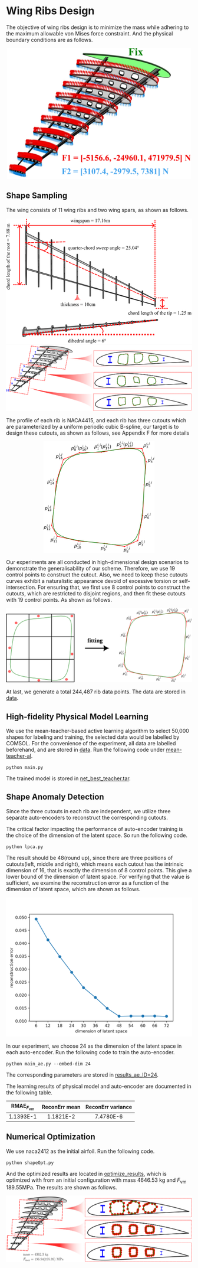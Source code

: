 # Wing Ribs Design

The objective of wing ribs design is to minimize the mass while adhering to the maximum allowable
von Mises force constraint. And the physical boundary conditions are as follows.
<div align="center">
<img src="figs/wingrib_phy_set.svg" width="500">
</div>

## Shape Sampling

The wing consists of 11 wing ribs and two wing spars, as shown as follows.

<div align="center">
<img src="figs/wingrib_wing.svg">
<img src="figs/wingrib_overview.svg">
</div>

The profile of each rib is NACA4415, 
and each rib has three cutouts which are parameterized by a uniform periodic cubic B-spline, 
our target is to design these cutouts, as shown as follows, see Appendix F for more details

<div align="center">
<img src="figs/cutout.svg" width="300">
</div>

Our experiments are all conducted in high-dimensional design scenarios to demonstrate the
generalisability of our scheme. Therefore, we use 19 control points to construct the cutout.
Also, we need to keep these cutouts curves exhibit a naturalistic appearance devoid of
excessive torsion or self-intersection. For ensuring that, we first use 8 control points 
to construct the cutouts, which are restricted to disjoint regions, and then fit these 
cutouts with 19 control points. As shown as follows.

<div align="center">
<img src="figs/cutout-fit.svg">
</div>

At last, we generate a total 244,487 rib data points. The data are stored in [data](data).

## High-fidelity Physical Model Learning

We use the mean-teacher-based active learning algorithm to select 50,000 shapes 
for labeling and training, the selected data would be labelled by COMSOL. 
For the convenience of the experiment, all data are labelled beforehand, and are stored in [data](data).
Run the following code under [mean-teacher-al](mean-teacher-al).
```
python main.py
```

The trained model is stored in [net_best_teacher.tar](mean-teacher-al/results-al-semi/net_best_teacher.tar).

## Shape Anomaly Detection

Since the three cutouts in each rib are independent, we utilize three separate auto-encoders
to reconstruct the corresponding cutouts.

The critical factor impacting the performance of auto-encoder training 
is the choice of the dimension of the latent space.
So run the following code.
```
python lpca.py
```

The result should be 48(round up), since there are three positions of cutouts(left, middle and right), 
which means each cutout has the intrinsic dimension of 16, that is exactly the dimension of 8 control points.
This give a lower bound of the dimension of latent space. 
For verifying that the value is sufficient, we examine the reconstruction error as a function
of the dimension of latent space, which are shown as follows.

<div align="center">
    <img src="figs/wingrib_ae_ID.svg">
</div>

In our experiment, we choose 24 as the dimension of the latent space in each auto-encoder.
Run the following code to train the auto-encoder.

```
python main_ae.py --embed-dim 24
```
The corresponding parameters are stored in [results_ae_ID=24](shape-anomaly-detection/results_ae_ID=24).

The learning results of physical model and auto-encoder are documented in the following table.

| $\text{RMAE}_{{F}_{\text{vm}}}$ |   ReconErr mean    | ReconErr variance |
|:-------------------------------:|:------------------:|:-----------------:|
|            1.1393E-1            |     1.1821E-2      |     7.4780E-6     |



## Numerical Optimization

We use naca2412 as the initial airfoil. Run the following code.

```
python shapeOpt.py
```

And the optimized results are located in [optimize_results](optimized_results), 
which is optimized with from an initial configuration with mass 4646.53 kg and $F_{\text{vm}}$ 189.55MPa.
The results are shown as follows.
<div align="center">
    <img src="figs/wingrib_opt.svg">
</div>